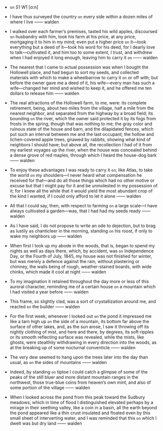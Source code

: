 - `on` S1 W1 [ɑ:n]



-  I have thus surveyed the country `on` every side within a dozen miles of where I live —— walden

-  I walked over each farmer’s premises, tasted his wild apples, discoursed `on` husbandry with him, took his farm at his price, at any price, mortgaging it to him in my mind; even put a higher price `on` it﻿—took everything but a deed of it﻿—took his word for his deed, for I dearly love to talk﻿—cultivated it, and him too to some extent, I trust, and withdrew when I had enjoyed it long enough, leaving him to carry it `on` —— walden

-  The nearest that I came to actual possession was when I bought the Hollowell place, and had begun to sort my seeds, and collected materials with which to make a wheelbarrow to carry it `on` or off with; but before the owner gave me a deed of it, his wife﻿—every man has such a wife﻿—changed her mind and wished to keep it, and he offered me ten dollars to release him —— walden

- The real attractions of the Hollowell farm, to me, were: its complete retirement, being, about two miles from the village, half a mile from the nearest neighbor, and separated from the highway by a broad field; its bounding `on` the river, which the owner said protected it by its fogs from frosts in the spring, though that was nothing to me; the gray color and ruinous state of the house and barn, and the dilapidated fences, which put such an interval between me and the last occupant; the hollow and lichen-covered apple trees, gnawed by rabbits, showing what kind of neighbors I should have; but above all, the recollection I had of it from my earliest voyages up the river, when the house was concealed behind a dense grove of red maples, through which I heard the house-dog bark —— walden

-  To enjoy these advantages I was ready to carry it `on`; like Atlas, to take the world `on` my shoulders﻿—I never heard what compensation he received for that﻿—and do all those things which had no other motive or excuse but that I might pay for it and be unmolested in my possession of it; for I knew all the while that it would yield the most abundant crop of the kind I wanted, if I could only afford to let it alone —— walden

- All that I could say, then, with respect to farming `on` a large scale﻿—I have always cultivated a garden﻿—was, that I had had my seeds ready —— walden

-  As I have said, I do not propose to write an ode to dejection, but to brag as lustily as chanticleer in the morning, standing `on` his roost, if only to wake my neighbors up —— walden

- When first I took up my abode in the woods, that is, began to spend my nights as well as days there, which, by accident, was `on` Independence Day, or the Fourth of July, 1845, my house was not finished for winter, but was merely a defence against the rain, without plastering or chimney, the walls being of rough, weather-stained boards, with wide chinks, which made it cool at night —— walden

-  To my imagination it retained throughout the day more or less of this auroral character, reminding me of a certain house `on` a mountain which I had visited a year before —— walden

-  This frame, so slightly clad, was a sort of crystallization around me, and reacted `on` the builder —— walden

-  For the first week, whenever I looked out `on` the pond it impressed me like a tarn high up `on` the side of a mountain, its bottom far above the surface of other lakes, and, as the sun arose, I saw it throwing off its nightly clothing of mist, and here and there, by degrees, its soft ripples or its smooth reflecting surface was revealed, while the mists, like ghosts, were stealthily withdrawing in every direction into the woods, as at the breaking up of some nocturnal conventicle —— walden

-  The very dew seemed to hang upon the trees later into the day than usual, as `on` the sides of mountains —— walden

-  Indeed, by standing `on` tiptoe I could catch a glimpse of some of the peaks of the still bluer and more distant mountain ranges in the northwest, those true-blue coins from heaven’s own mint, and also of some portion of the village —— walden

-  When I looked across the pond from this peak toward the Sudbury meadows, which in time of flood I distinguished elevated perhaps by a mirage in their seething valley, like a coin in a basin, all the earth beyond the pond appeared like a thin crust insulated and floated even by this small sheet of interverting water, and I was reminded that this `on` which I dwelt was but dry land —— walden